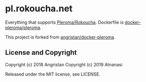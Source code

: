 # pl.rokoucha.net

Everything that supports [Pleroma/Rokoucha](https://pl.rokoucha.net).
Dockerfile is [docker-pleroma/pleroma](https://github.com/rokoucha/docker-pleroma/blob/master/pleroma/Dockerfile).

This project is forked from [angristan/docker-pleroma](https://github.com/angristan/docker-pleroma).

## License and Copyright

Copyright (c) 2018 Angristan
Copyright (c) 2019 Atnanasi

Released under the MIT license, see LICENSE.
